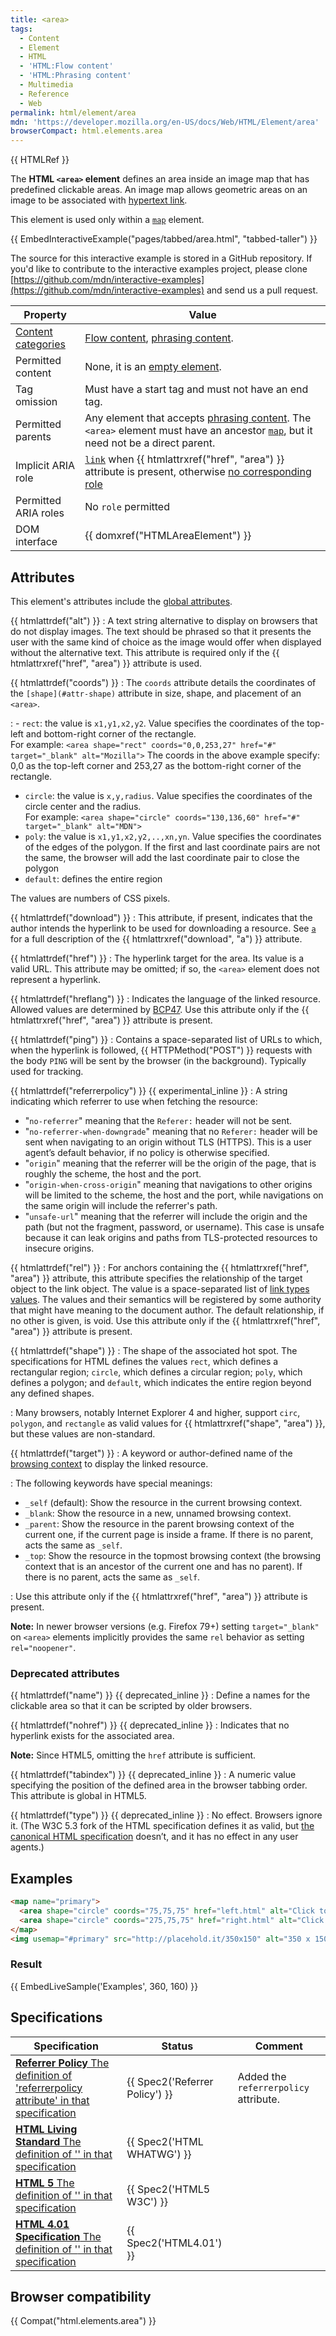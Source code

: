```yaml
---
title: <area>
tags:
  - Content
  - Element
  - HTML
  - 'HTML:Flow content'
  - 'HTML:Phrasing content'
  - Multimedia
  - Reference
  - Web
permalink: html/element/area
mdn: 'https://developer.mozilla.org/en-US/docs/Web/HTML/Element/area'
browserCompact: html.elements.area
---
```

{{ HTMLRef }}

The **HTML `<area>` element** defines an area inside an image map that has predefined clickable areas. An image map allows geometric areas on an image to be associated with [hypertext link](/glossary/hyperlink/).

This element is used only within a [`map`](/html/element/map/) element.

{{ EmbedInteractiveExample("pages/tabbed/area.html", "tabbed-taller") }}

The source for this interactive example is stored in a GitHub repository. If you'd like to contribute to the interactive examples project, please clone [https://github.com/mdn/interactive-examples](https://github.com/mdn/interactive-examples) and send us a pull request.

| Property | Value |
| --- | --- |
| [Content categories](/html/content_categories) | [Flow content](/html/content_categories#flow_content), [phrasing content](/html/content_categories#phrasing_content). |
| Permitted content | None, it is an [empty element](/glossary/empty_element/). |
| Tag omission | Must have a start tag and must not have an end tag. |
| Permitted parents | Any element that accepts [phrasing content](/html/content_categories#phrasing_content). The `<area>` element must have an ancestor [`map`](/html/element/map/), but it need not be a direct parent. |
| Implicit ARIA role | [`link`](https://w3c.github.io/aria/#link) when {{ htmlattrxref("href", "area") }} attribute is present, otherwise [no corresponding role](https://www.w3.org/TR/html-aria/#dfn-no-corresponding-role) |
| Permitted ARIA roles | No `role` permitted |
| DOM interface | {{ domxref("HTMLAreaElement") }} |

## Attributes

This element's attributes include the [global attributes](/html/global_attributes).

{{ htmlattrdef("alt") }}
: A text string alternative to display on browsers that do not display images. The text should be phrased so that it presents the user with the same kind of choice as the image would offer when displayed without the alternative text. This attribute is required only if the {{ htmlattrxref("href", "area") }} attribute is used.

{{ htmlattrdef("coords") }}
: The `coords` attribute details the coordinates of the `[shape](#attr-shape)` attribute in size, shape, and placement of an `<area>`.

: -   `rect`: the value is `x1,y1,x2,y2`. Value specifies the coordinates of the top-left and bottom-right corner of the rectangle.  
    For example: `<area shape="rect" coords="0,0,253,27" href="#" target="_blank" alt="Mozilla">` The coords in the above example specify: 0,0 as the top-left corner and 253,27 as the bottom-right corner of the rectangle.
-   `circle`: the value is `x,y,radius`. Value specifies the coordinates of the circle center and the radius.  
    For example: `<area shape="circle" coords="130,136,60" href="#" target="_blank" alt="MDN">`
-   `poly`: the value is `x1,y1,x2,y2,..,xn,yn`. Value specifies the coordinates of the edges of the polygon. If the first and last coordinate pairs are not the same, the browser will add the last coordinate pair to close the polygon
-   `default`: defines the entire region

The values are numbers of CSS pixels.

{{ htmlattrdef("download") }}
: This attribute, if present, indicates that the author intends the hyperlink to be used for downloading a resource. See [`a`](/html/element/a/) for a full description of the {{ htmlattrxref("download", "a") }} attribute.

{{ htmlattrdef("href") }}
: The hyperlink target for the area. Its value is a valid URL. This attribute may be omitted; if so, the `<area>` element does not represent a hyperlink.

{{ htmlattrdef("hreflang") }}
: Indicates the language of the linked resource. Allowed values are determined by [BCP47](https://www.ietf.org/rfc/bcp/bcp47.txt "Tags for Identifying Languages"). Use this attribute only if the {{ htmlattrxref("href", "area") }} attribute is present.

{{ htmlattrdef("ping") }}
: Contains a space-separated list of URLs to which, when the hyperlink is followed, {{ HTTPMethod("POST") }} requests with the body `PING` will be sent by the browser (in the background). Typically used for tracking.

{{ htmlattrdef("referrerpolicy") }} {{ experimental_inline }}
: A string indicating which referrer to use when fetching the resource:

-   "`no-referrer`" meaning that the `Referer:` header will not be sent.
-   "`no-referrer-when-downgrade`" meaning that no `Referer:` header will be sent when navigating to an origin without TLS (HTTPS). This is a user agent’s default behavior, if no policy is otherwise specified.
-   "`origin`" meaning that the referrer will be the origin of the page, that is roughly the scheme, the host and the port.
-   "`origin-when-cross-origin`" meaning that navigations to other origins will be limited to the scheme, the host and the port, while navigations on the same origin will include the referrer's path.
-   "`unsafe-url`" meaning that the referrer will include the origin and the path (but not the fragment, password, or username). This case is unsafe because it can leak origins and paths from TLS-protected resources to insecure origins.

{{ htmlattrdef("rel") }}
: For anchors containing the {{ htmlattrxref("href", "area") }} attribute, this attribute specifies the relationship of the target object to the link object. The value is a space-separated list of [link types values](/html/link_types). The values and their semantics will be registered by some authority that might have meaning to the document author. The default relationship, if no other is given, is void. Use this attribute only if the {{ htmlattrxref("href", "area") }} attribute is present.

{{ htmlattrdef("shape") }}
: The shape of the associated hot spot. The specifications for HTML defines the values `rect`, which defines a rectangular region; `circle`, which defines a circular region; `poly`, which defines a polygon; and `default`, which indicates the entire region beyond any defined shapes.

: Many browsers, notably Internet Explorer 4 and higher, support `circ`, `polygon`, and `rectangle` as valid values for {{ htmlattrxref("shape", "area") }}, but these values are non-standard.

{{ htmlattrdef("target") }}
: A keyword or author-defined name of the [browsing context](/glossary/browsing_context/) to display the linked resource.

: The following keywords have special meanings:

-   `_self` (default): Show the resource in the current browsing context.
-   `_blank`: Show the resource in a new, unnamed browsing context.
-   `_parent`: Show the resource in the parent browsing context of the current one, if the current page is inside a frame. If there is no parent, acts the same as `_self`.
-   `_top`: Show the resource in the topmost browsing context (the browsing context that is an ancestor of the current one and has no parent). If there is no parent, acts the same as `_self`.

: Use this attribute only if the {{ htmlattrxref("href", "area") }} attribute is present.

**Note:** In newer browser versions (e.g. Firefox 79+) setting `target="_blank"` on `<area>` elements implicitly provides the same `rel` behavior as setting `rel="noopener"`.

### Deprecated attributes

{{ htmlattrdef("name") }} {{ deprecated_inline }}
: Define a names for the clickable area so that it can be scripted by older browsers.

{{ htmlattrdef("nohref") }} {{ deprecated_inline }}
: Indicates that no hyperlink exists for the associated area.

**Note:** Since HTML5, omitting the `href` attribute is sufficient.

{{ htmlattrdef("tabindex") }} {{ deprecated_inline }}
: A numeric value specifying the position of the defined area in the browser tabbing order. This attribute is global in HTML5.

{{ htmlattrdef("type") }} {{ deprecated_inline }}
: No effect. Browsers ignore it. (The W3C 5.3 fork of the HTML specification defines it as valid, but [the canonical HTML specification](https://html.spec.whatwg.org/multipage/#the-area-element) doesn’t, and it has no effect in any user agents.)

## Examples

```html
<map name="primary">
  <area shape="circle" coords="75,75,75" href="left.html" alt="Click to go Left">
  <area shape="circle" coords="275,75,75" href="right.html" alt="Click to go Right">
</map>
<img usemap="#primary" src="http://placehold.it/350x150" alt="350 x 150 pic">
```

### Result

{{ EmbedLiveSample('Examples', 360, 160)  }}

## Specifications

| Specification | Status | Comment |
| --- | --- | --- |
| [**Referrer Policy** The definition of 'referrerpolicy attribute' in that specification](https://w3c.github.io/webappsec-referrer-policy/#referrer-policy-delivery-referrer-attribute) | {{ Spec2('Referrer Policy') }} | Added the `referrerpolicy` attribute. |
| [**HTML Living Standard** The definition of '<area>' in that specification](https://html.spec.whatwg.org/multipage/embedded-content.html#the-area-element) | {{ Spec2('HTML WHATWG') }} |  |
| [**HTML 5** The definition of '<area>' in that specification](https://www.w3.org/TR/html52/semantics-embedded-content.html#the-area-element) | {{ Spec2('HTML5 W3C') }} |  |
| [**HTML 4.01 Specification** The definition of '<area>' in that specification](https://www.w3.org/TR/html401/struct/objects.html#h-13.6.1) | {{ Spec2('HTML4.01') }} |  |

## Browser compatibility

{{ Compat("html.elements.area") }}